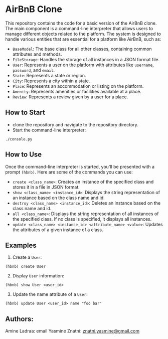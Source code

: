 # AirBnB Clone
This repository contains the code for a basic version of the AirBnB clone. The main component is a command-line interpreter that allows users to manage different objects related to the platform. The system is designed to handle various entities that are essential for a platform like AirBnB, such as:
+ `BaseModel`: The base class for all other classes, containing common attributes and methods.
+ `FileStorage`: Handles the storage of all instances in a JSON format file.
+ `User`: Represents a user on the platform with attributes like `username`, `password`, and `email`.
+ `State`: Represents a state or region.
+ `City`: Represents a city within a state.
+ `Place`: Represents an accommodation or listing on the platform.
+ `Amenity`: Represents amenities or facilities available at a place.
+ `Review`: Represents a review given by a user for a place.
## How to Start
+ clone the repository and navigate to the repository directory.
+ Start the command-line interpreter:
```
./console.py
```
## How to Use
Once the command-line interpreter is started, you'll be presented with a prompt `(hbnb)`. Here are some of the commands you can use:
+ `create <class_name>`: Creates an instance of the specified class and stores it in a file in JSON format.
+ `show <class_name> <instance_id>`: Displays the string representation of an instance based on the class name and id.
+ `destroy <class_name> <instance_id>`: Deletes an instance based on the class name and id.
+ `all <class_name>`: Displays the string representation of all instances of the specified class. If no class is specified, it displays all instances.
+ `update <class_name> <instance_id> <attribute_name> <value>`: Updates the attributes of a given instance of a class.
## Examples
1. Create a `User`:
```
(hbnb) create User
```
2. Display `User` information:
```
(hbnb) show User <user_id>
```
3. Update the name attribute of a `User`:
```
(hbnb) update User <user_id> name "foo bar"
```
## Authors:
Amine Ladraa: email
Yasmine Znatni: znatni.yasmine@gmail.com



